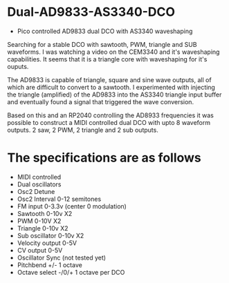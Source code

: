 # Dual-AD9833-AS3340-DCO

* Pico controlled AD9833 dual DCO with AS3340 waveshaping

Searching for a stable DCO with sawtooth, PWM, triangle and SUB waveforms.
I was watching a video on the CEM3340 and it's waveshaping capabilities.
It seems that it is a triangle core with waveshaping for it's ouputs.

The AD9833 is capable of triangle, square and sine wave outputs, all of which are difficult to convert to a sawtooth.
I experimented with injecting the triangle (amplified) of the AD9833 into the AS3340 triangle input buffer and eventually found a signal that triggered the wave conversion.

Based on this and an RP2040 controlling the AD8933 frequencies it was possible to construct a MIDI controlled dual DCO with upto 8 waveform outputs. 
2 saw, 2 PWM, 2 triangle and 2 sub outputs.

# The specifications are as follows

* MIDI controlled
* Dual oscillators 
* Osc2 Detune
* Osc2 Interval 0-12 semitones
* FM input 0-3.3v (center 0 modulation)
* Sawtooth 0-10v X2
* PWM 0-10V X2
* Triangle 0-10v X2
* Sub oscillator 0-10v X2
* Velocity output 0-5V
* CV output 0-5V
* Oscillator Sync (not tested yet)
* Pitchbend +/- 1 octave
* Octave select -/0/+ 1 octave per DCO



